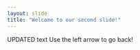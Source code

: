 ```yaml
---
layout: slide
title: "Welcome to our second slide!"
---
```

UPDATED text
Use the left arrow to go back!
